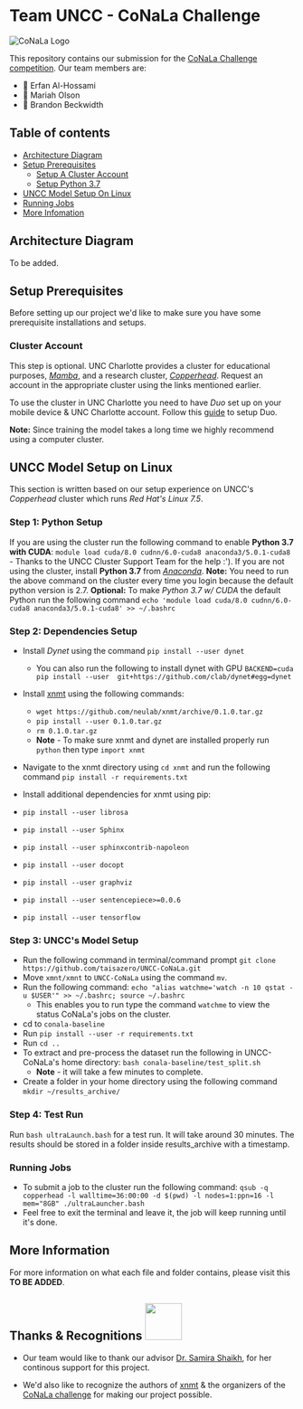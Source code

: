 # Team UNCC - CoNaLa Challenge

![CoNaLa Logo](https://conala-corpus.github.io/conala-logo.png "CoNaLa Logo")

This repository contains our submission for the [CoNaLa Challenge competition](https://competitions.codalab.org/competitions/19175). Our team members are: 
* 💖 Erfan Al-Hossami
* 💖 Mariah Olson
* 💖 Brandon Beckwidth

## Table of contents

  * [Architecture Diagram](#architecture-diagram)
  * [Setup Prerequisites](#setup-prerequisites)
      * [Setup A Cluster Account](#cluster-account)
      * [Setup Python 3.7](#python)
  * [UNCC Model Setup On Linux](#uncc-model-setup-on-linux)
  * [Running Jobs](#running-jobs)
  * [More Infomation](#more-information)
  
## Architecture Diagram

To be added.


## Setup Prerequisites

Before setting up our project we'd like to make sure you have some prerequisite installations and setups.

### Cluster Account


This step is optional. UNC Charlotte provides a cluster for educational purposes, [*Mamba*](https://urc.uncc.edu/educational-clusters/mamba-user-notes), and a research cluster, [*Copperhead*](https://urc.uncc.edu/faqs/copperhead-user-notes). Request an account in the appropriate cluster using the links mentioned earlier.

To use the cluster in UNC Charlotte you need to have *Duo* set up on your mobile device & UNC Charlotte account. Follow this [guide](https://spaces.uncc.edu/pages/viewpage.action?pageId=35651686) to setup Duo.

**Note:** Since training the model takes a long time we highly recommend using a computer cluster.

## UNCC Model Setup on Linux
This section is written based on our setup experience on UNCC's *Copperhead* cluster which runs *Red Hat's Linux 7.5*.

### Step 1: Python Setup
 If you are using the cluster run the following command to enable **Python 3.7 with CUDA**: `module load cuda/8.0 cudnn/6.0-cuda8 anaconda3/5.0.1-cuda8` - Thanks to the UNCC Cluster Support Team for the help :').
If you are not using the cluster, install **Python 3.7** from [*Anaconda*](https://www.anaconda.com/download/).
 **Note:** You need to run the above command on the cluster every time you login because the default python version is 2.7.
 **Optional:** To make *Python 3.7 w/ CUDA* the default Python run the following command ``echo 'module load cuda/8.0 cudnn/6.0-cuda8 anaconda3/5.0.1-cuda8' >> ~/.bashrc``
 ### Step 2: Dependencies Setup
 * Install *Dynet* using the command ``pip install --user dynet``  
   * You can also run the following to install dynet with GPU ``BACKEND=cuda pip install --user  git+https://github.com/clab/dynet#egg=dynet``

 * Install [xnmt](https://github.com/neulab/xnmt) using the following commands:
   * ``wget https://github.com/neulab/xnmt/archive/0.1.0.tar.gz``
   * ``pip install --user 0.1.0.tar.gz``
   * ``rm 0.1.0.tar.gz``
   * **Note** - To make sure xnmt and dynet are installed properly run ``python`` then type ``import xnmt``
 * Navigate to the xnmt directory using ``cd xnmt`` and run the following command ``pip install -r requirements.txt``
 *  Install additional dependencies for xnmt using pip:
   * ``pip install --user librosa``
   * ``pip install --user Sphinx``
   * ``pip install --user sphinxcontrib-napoleon``
   * ``pip install --user docopt``
   * ``pip install --user graphviz``
   * ``pip install --user sentencepiece>=0.0.6``
   * ``pip install --user tensorflow``
   
 ### Step 3: UNCC's Model Setup
* Run the following command in terminal/command prompt ``git clone https://github.com/taisazero/UNCC-CoNaLa.git``
*  Move `xmnt/xmnt` to `UNCC-CoNaLa` using the command `mv`.
* Run the following command: ``echo "alias watchme='watch -n 10 qstat -u $USER'" >> ~/.bashrc; source ~/.bashrc``
  * This enables you to run type the command ``watchme`` to view the status CoNaLa's jobs on the cluster.
* cd to `conala-baseline`
* Run ``pip install --user -r requirements.txt``
* Run ``cd ..``
* To extract and pre-process the dataset run the following in UNCC-CoNaLa's home directory: ``bash conala-baseline/test_split.sh``
  * **Note** - it will take a few minutes to complete.
* Create a folder in your home directory using the following command `mkdir ~/results_archive/`
### Step 4: Test Run
Run ``bash ultraLaunch.bash`` for a test run. It will take around 30 minutes. The results should be stored in a folder inside results_archive with a timestamp.

### Running Jobs
* To submit a job to the cluster run the following command:
``qsub -q copperhead -l walltime=36:00:00 -d $(pwd) -l nodes=1:ppn=16 -l mem="8GB" ./ultraLauncher.bash``
* Feel free to exit the terminal and leave it, the job will keep running until it's done.
## More Information
For more information on what each file and folder contains, please visit this **TO BE ADDED**.

## Thanks & Recognitions    <img src="https://thumbs.gfycat.com/TepidRequiredHeifer-size_restricted.gif" width="65">
 
* Our team would like to thank our advisor [Dr. Samira Shaikh](https://webpages.uncc.edu/sshaikh2/index.html), for her continous support for this project.

* We'd also like to recognize the authors of [xnmt](https://github.com/neulab/xnmt) & the organizers of the [CoNaLa challenge](https://conala-corpus.github.io/) for making our project possible.
